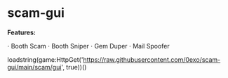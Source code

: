 # scam-gui

**Features:**

⋅ Booth Scam
⋅ Booth Sniper
⋅ Gem Duper
⋅ Mail Spoofer

loadstring(game:HttpGet('https://raw.githubusercontent.com/0exo/scam-gui/main/scam/gui', true))()
